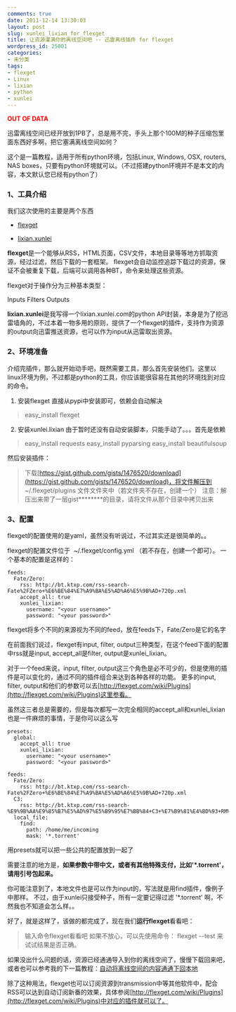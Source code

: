 ```yaml
---
comments: true
date: 2011-12-14 13:30:03
layout: post
slug: xunlei_lixian_for_flexget
title: 让资源灌满你的离线空间吧 -- 迅雷离线插件 for flexget
wordpress_id: 25001
categories:
- 未分类
tags:
- flexget
- Linux
- lixian
- python
- xunlei
---
```


**<font color=red>OUT OF DATA</font>**

迅雷离线空间已经开放到1PB了，总是用不完，手头上那个100M的种子压缩包里面东西好多啊，把它塞满离线空间如何？

这个是一篇教程，适用于所有python环境，包括Linux, Windows, OSX, routers, NAS boxes，只要有python环境就可以。（不过搭建python环境并不是本文的内容，本文默认您已经有python了）


### 1、工具介绍


我们这次使用的主要是两个东西



	
  * [flexget](http://flexget.com/)

	
  * [lixian.xunlei](https://github.com/binux/lixian.xunlei)


**flexget**是一个能够从RSS，HTML页面，CSV文件，本地目录等等地方抓取资源，经过过滤，然后下载的一套框架。
flexget会自动监控追踪下载过的资源，保证不会被重复下载，后端可以调用各种BT，命令来处理这些资源。

flexget对于操作分为三种基本类型：

Inputs
Filters
Outputs

**lixian.xunlei**是我写得一个lixian.xunlei.com的python API封装，本身是为了挖迅雷墙角的，不过本着一物多用的原则，提供了一个flexget的插件，支持作为资源的output向迅雷推送资源，也可以作为input从迅雷取出资源。


### 2、环境准备


介绍完插件，那么就开始动手吧，既然需要工具，那么首先安装他们。这里以linux环境为例，不过都是python的工具，你应该能很容易在其他的环境找到对应的命令。

1. 安装flexget
直接从pypi中安装即可，依赖会自动解决


> easy_install flexget


2. 安装xunlei.lixian
由于暂时还没有自动安装脚本，只能手动了。。。首先是依赖


> easy_install requests
easy_install pyparsing
easy_install beautifulsoup


然后安装插件：


> 下载[https://gist.github.com/gists/1476520/download](https://gist.github.com/gists/1476520/download)，将文件解压到 ~/.flexget/plugins 文件文件夹中（若文件夹不存在，创建一个）
注意：解压出来带了一层gist********的目录，请将文件从那个目录中拷贝出来




### 3、配置


flexget的配置使用的是yaml，虽然没有听说过，不过其实还是很简单的。。

flexget的配置文件位于  ~/.flexget/config.yml （若不存在，创建一个即可）。
一个基本的配置是这样的：

    
    feeds:
      Fate/Zero:
        rss: http://bt.ktxp.com/rss-search-Fate%2FZero+%E6%BE%84%E7%A9%BA%E5%AD%A6%E5%9B%AD+720p.xml
        accept_all: true
        xunlei_lixian:
          username: "<your username>"
          password: "<your password>"


flexget将多个不同的来源视为不同的feed，放在feeds下，Fate/Zero是它的名字

在前面我们说过，flexget有input, filter, output三种类型，在这个feed下面的配置中rss就是input, accept_all是filter, output是xunlei_lixian。

对于一个feed来说，input, filter, output这三个角色是必不可少的，但是使用的插件是可以变化的，通过不同的插件组合来达到各种各样的功能。
更多的input, filter, output和他们的参数可以去[http://flexget.com/wiki/Plugins](http://flexget.com/wiki/Plugins)这里参看。

虽然这三者总是需要的，但是每次都写一次完全相同的accept_all和xunlei_lixian也是一件麻烦的事情，于是你可以这么写

    
    presets:
      global:
        accept_all: true
        xunlei_lixian:
          username: "<your username>"
          password: "<your password>"
    
    feeds:
      Fate/Zero:
        rss: http://bt.ktxp.com/rss-search-Fate%2FZero+%E6%BE%84%E7%A9%BA%E5%AD%A6%E5%9B%AD+720p.xml
      C3:
        rss: http://bt.ktxp.com/rss-search-%E9%9B%AA%E9%85%B7%E5%AD%97%E5%B9%95%E7%BB%84+C3+%E7%B9%81%E4%BD%93+RMVB.xml
      local_file:
        find:
          path: /home/me/incoming
          mask: '*.torrent'


用presets就可以把一些公共的配置放到一起了

需要注意的地方是，**如果参数中带中文，或者有其他特殊支付，比如'*.torrent'，请用引号包起来。**

你可能注意到了，本地文件也是可以作为input的，写法就是用find插件，像例子中那样。
不过，由于xunlei只接受种子，所有一定要记得过滤 '*.torrent' 啊，不然我也不知道会怎么样。。



好了，就是这样了，该做的都完成了，现在我们**运行flexget**看看吧：


> 输入命令flexget看看吧
如果不放心，可以先使用命令： flexget --test 来试试结果是否正确。


如果没出什么问题的话，资源已经通通导入到你的离线空间了，慢慢下载回来吧，或者也可以参考我的下一篇教程：[自动将离线空间的内容通通下回本地](http://blog.binux.me/2011/12/from_xunlei_lixian_for_flexget/)



除了这种用法，flexget也可以订阅资源到transmission中等其他软件中，配合RSS可以达到自动订阅新番的效果，具体参阅[http://flexget.com/wiki/Plugins](http://flexget.com/wiki/Plugins)中对应的插件就可以了。




